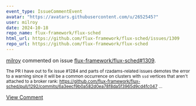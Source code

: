 ```yaml
---
event_type: IssueCommentEvent
avatar: "https://avatars.githubusercontent.com/u/2652545?"
user: milroy
date: 2024-10-18
repo_name: flux-framework/flux-sched
html_url: https://github.com/flux-framework/flux-sched/issues/1309
repo_url: https://github.com/flux-framework/flux-sched
---
```


<a href='https://github.com/milroy' target='_blank'>milroy</a> commented on issue <a href='https://github.com/flux-framework/flux-sched/issues/1309' target='_blank'>flux-framework/flux-sched#1309</a>.

<small>The PR I have out to fix issue #1284 and parts of rzadams-related issues demotes the error to a warning since it will be a common occurrence on clusters with `ssd` vertices that aren't attached to a broker rank: https://github.com/flux-framework/flux-sched/pull/1292/commits/6a3eecf9b0a582d0ea78f8da5f3965d9cd4fc047...</small>

<a href='https://github.com/flux-framework/flux-sched/issues/1309' target='_blank'>View Comment</a>